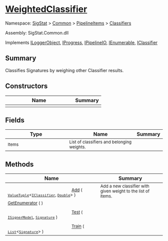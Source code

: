 # [WeightedClassifier](./WeightedClassifier.md)

Namespace: [SigStat]() > [Common](./../../README.md) > [PipelineItems]() > [Classifiers](./README.md)

Assembly: SigStat.Common.dll

Implements [ILoggerObject](./../../ILoggerObject.md), [IProgress](./../../Helpers/IProgress.md), [IPipelineIO](./../../Pipeline/IPipelineIO.md), [IEnumerable](https://docs.microsoft.com/en-us/dotnet/api/System.Collections.IEnumerable), [IClassifier](./../../Pipeline/IClassifier.md)

## Summary
Classifies Signatures by weighing other Classifier results.

## Constructors

| Name | Summary | 
| --- | --- | 
|<img width=200/> <sub></sub> | <sub></sub> | <br>


## Fields

| Type | Name | Summary | 
| --- | --- | --- | 
|<img width=200/> <sub>Items</sub> | <sub>List of classifiers and belonging weights.</sub> |  | <br>


## Methods

| Name | Summary | 
| --- | --- | 
|<img width=200/> <sub>[Add](./Methods/WeightedClassifier-100663869.md) ( [`ValueTuple`](https://docs.microsoft.com/en-us/dotnet/api/System.ValueTuple-2)\<[`IClassifier`](./../../Pipeline/IClassifier.md), [`Double`](https://docs.microsoft.com/en-us/dotnet/api/System.Double)> )</sub> | <sub>Add a new classifier with given weight to the list of items.</sub> | <br>
|<img width=200/> <sub>[GetEnumerator](./Methods/WeightedClassifier-100663868.md) (  )</sub> | <sub></sub> | <br>
|<img width=200/> <sub>[Test](./Methods/WeightedClassifier-100663871.md) ( [`ISignerModel`](./../../Pipeline/ISignerModel.md), [`Signature`](./../../Signature.md) )</sub> | <sub></sub> | <br>
|<img width=200/> <sub>[Train](./Methods/WeightedClassifier-100663870.md) ( [`List`](https://docs.microsoft.com/en-us/dotnet/api/System.Collections.Generic.List-1)\<[`Signature`](./../../Signature.md)> )</sub> | <sub></sub> | <br>


